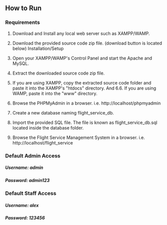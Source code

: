 ## How to Run
### Requirements

1. Download and Install any local web server such as XAMPP/WAMP.
2. Download the provided source code zip file. (download button is located below)
Installation/Setup

3. Open your XAMPP/WAMP's Control Panel and start the Apache and MySQL.
4. Extract the downloaded source code zip file.
5. If you are using XAMPP, copy the extracted source code folder and paste it into the XAMPP's "htdocs" directory. And 6.6. If you are using WAMP, paste it into the "www" directory.
7. Browse the PHPMyAdmin in a browser. i.e. http://localhost/phpmyadmin
8. Create a new database naming flight_service_db.
9. Import the provided SQL file. The file is known as flight_service_db.sql located inside the database folder.
10. Browse the Flight Service Management System in a browser. i.e. http://localhost/flight_service 

### Default Admin Access
 ##### Username: admin
 ##### Password: admin123

 ### Default Staff Access
 ##### Username: alex
 ##### Password: 123456